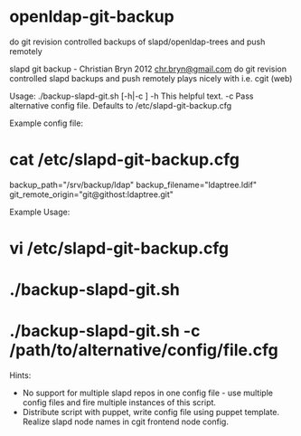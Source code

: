 openldap-git-backup
===================

do git revision controlled backups of slapd/openldap-trees and push remotely


slapd git backup - Christian Bryn 2012 <chr.bryn@gmail.com>
do git revision controlled slapd backups and push remotely
plays nicely with i.e. cgit (web)

Usage: ./backup-slapd-git.sh [-h|-c <config file>]
	-h		This helpful text.
	-c		Pass alternative config file. 
	        Defaults to /etc/slapd-git-backup.cfg

Example config file:
  # cat /etc/slapd-git-backup.cfg
backup_path="/srv/backup/ldap"
backup_filename="ldaptree.ldif"
git_remote_origin="git@githost:ldaptree.git"

Example Usage:
  # vi /etc/slapd-git-backup.cfg
  # ./backup-slapd-git.sh

  # ./backup-slapd-git.sh -c /path/to/alternative/config/file.cfg

Hints:
  * No support for multiple slapd repos in one config file - use 
    multiple config files and fire multiple instances of this script.
  * Distribute script with puppet, write config file using puppet 
    template. Realize slapd node names in cgit frontend node config.

